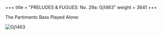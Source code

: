 +++
title = "PRELUDES & FUGUES: No. 29a: Gj1463"
weight = 3641
+++

The Partimento Bass Played Alone:

![Gj1463](/img/29aFenBk6.jpg)
